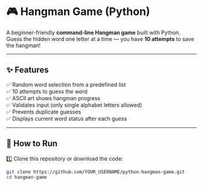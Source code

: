# 🎮 Hangman Game (Python)

A beginner-friendly **command-line Hangman game** built with Python.  
Guess the hidden word one letter at a time — you have **10 attempts** to save the hangman!

---

## ✨ Features

✅ Random word selection from a predefined list  
✅ 10 attempts to guess the word  
✅ ASCII art shows hangman progress  
✅ Validates input (only single alphabet letters allowed)  
✅ Prevents duplicate guesses  
✅ Displays current word status after each guess  

---

## 🚀 How to Run

1️⃣ Clone this repository or download the code:

```bash
git clone https://github.com/YOUR_USERNAME/python-hangman-game.git
cd hangman-game
